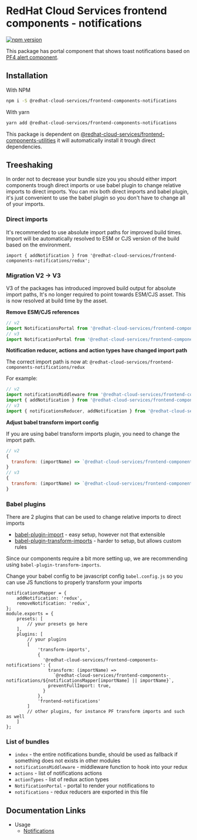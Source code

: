 # RedHat Cloud Services frontend components - notifications

[![npm version](https://badge.fury.io/js/%40redhat-cloud-services%2Ffrontend-components-notifications.svg)](https://badge.fury.io/js/%40redhat-cloud-services%2Ffrontend-components-notifications)

This package has portal component that shows toast notifications based on [PF4 alert component](https://v2.patternfly.org/documentation/core/components/alert).


## Installation
With NPM
```bash
npm i -S @redhat-cloud-services/frontend-components-notifications
```

With yarn
```bash
yarn add @redhat-cloud-services/frontend-components-notifications
```

This package is dependent on [@redhat-cloud-services/frontend-components-utilities](https://www.npmjs.com/package/@redhat-cloud-services/frontend-components-utilities) it will automatically install it trough direct dependencies.

## Treeshaking

In order not to decrease your bundle size you you should either import components trough direct imports or use babel plugin to change relative imports to direct imports. You can mix both direct imports and babel plugin, it's just convenient to use the babel plugin so you don't have to change all of your imports.

### Direct imports

It's recommended to use absolute import paths for improved build times. Import will be automatically resolved to ESM or CJS version of the build based on the environment.
```JSX
import { addNotification } from '@redhat-cloud-services/frontend-components-notifications/redux';
```
### Migration V2 -> V3
V3 of the packages has introduced improved build output for absolute import paths, It's no longer required to point towards ESM/CJS asset. This is now resolved at build time by the asset.

**Remove ESM/CJS references**

```jsx
// v2
import NotificationsPortal from '@redhat-cloud-services/frontend-components-notifications/esm/NotificationsPortal';
// v3
import NotificationPortal from '@redhat-cloud-services/frontend-components-notifications/NotificationPortal';
```

**Notification reducer, actions and action types have changed import path**

The correct import path is now at: `@redhat-cloud-services/frontend-components-notifications/redux`

For example: 
```jsx
// v2
import notificationsMiddleware from '@redhat-cloud-services/frontend-components-notifications/notificationsMiddleware';
import { addNotification } from '@redhat-cloud-services/frontend-components-notifications/cjs/actions';
// v3
import { notificationsReducer, addNotification } from '@redhat-cloud-services/frontend-components-notifications/redux';
```

**Adjust babel transform import config**

If you are using babel transform imports plugin, you need to change the import path.
```jsx
// v2
{
  transform: (importName) => `@redhat-cloud-services/frontend-components-notifications/esm/${importName}`
}
// v3
{
  transform: (importName) => `@redhat-cloud-services/frontend-components-notifications/${importName}`
}

```

### Babel plugins

There are 2 plugins that can be used to change relative imports to direct imports
* [babel-plugin-import](https://www.npmjs.com/package/babel-plugin-import) - easy setup, however not that extensible
* [babel-plugin-transform-imports](https://www.npmjs.com/package/babel-plugin-transform-imports) - harder to setup, but allows custom rules

Since our components require a bit more setting up, we are recommending using `babel-plugin-transform-imports`.

Change your babel config to be javascript config `babel.config.js` so you can use JS functions to properly transform your imports

```JS
notificationsMapper = {
    addNotification: 'redux',
    removeNotification: 'redux',
};
module.exports = {
    presets: [
        // your presets go here
    ],
    plugins: [
        // your plugins
        [
            'transform-imports',
            {
              '@redhat-cloud-services/frontend-components-notifications': {
                transform: (importName) =>
                  `@redhat-cloud-services/frontend-components-notifications/${notificationsMapper[importName] || importName}`,
                preventFullImport: true,
              }
            },
            'frontend-notifications'
        ]
        // other plugins, for instance PF transform imports and such as well
    ]
};
```

### List of bundles
* `index` - the entire notifications bundle, should be used as fallback if something does not exists in other modules
* `notificationsMiddleware` - middleware function to hook into your redux
* `actions` - list of notifications actions
* `actionTypes` - list of redux action types
* `NotificationPortal` - portal to render your notifications to
* `notifications` - redux reducers are exported in this file

## Documentation Links

* Usage
  * [Notifications](doc/notifications.md)
